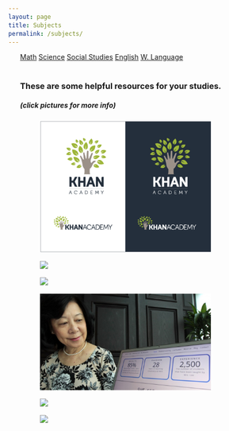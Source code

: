 ```yaml
---
layout: page
title: Subjects
permalink: /subjects/
---
```


<html>
<style>
ul li {display: inline-block;}
ul li:hover {background: #575757;
             color:  #575757;}
ul li:hover ul {display: block;}
ul li ul {
  position: absolute;
  width: 200px;
  display: none;
  background:  #575757;
}
ul li ul li {
  color: white;
  display: block;
  background:  #575757;
}

</style>
<body>

<div>
  <ul class="button-list">
    <li class="button">
      <a href="#">Math</a>
        <ul>
          <li>Algebra 1</li>
          <li>Algebra 2</li>
          <li>Geometry</li>
          <li>Pre Calculus</li>
          <li>Calculus</li>
        </ul>
    </li>
    <li class="button">
      <a href="#">Science</a>
      <ul>
        <li>Biology</li>       
        <li>Chemistry</li>
        <li>Environmental Science</li>
      </ul>
    </li>
    <li class="button">
      <a href="#">Social Studies</a>
        <ul>
          <li><a href="#">U.S. History</a></li>
          <li><a href="#">World History</a></li>
          <li><a href="#">Government and Civics</a></li>
        </ul>
    </li>
    <li class="button">
      <a href="#">English</a>
        <ul>
          <li>Grammer</li>
          <li>Literature</li>
          <li>AP Prep</li>
        </ul>
    </li>
    <li class="button">
      <a href="#">W. Language</a>
        <ul>
          <li><a href="#">Spanish</a></li>
        </ul>
    </li>
    <li>
    
  <br>
<h3 class="calendar-title"> These are some helpful resources for your studies.</h3>
<h5 class="calendar-title"> (click pictures for more info) </h5>

<div class="gallery-row">
      <figure class="gallery-item" title="Khanacademy">
        <a href="https://www.khanacademy.org/"> <img class="thumbnail" src="https://github.com/pepe454/pepe454.github.io/blob/master/misc-pictures/Khan-Academy1.png?raw=true" width= "345px">
        </a>
      </figure>
      <figure class="gallery-item" title="Codecademy">
        <a href="https://www.codecademy.com/"> <img class="thumbnail" src="http://cdn.mos.cms.futurecdn.net/ac23946425a296b37f3dea3daaf5bc90.jpg" width= "345px">
        </a>
      </figure>
      <figure class="gallery-item" title="Bozeman Science">
        <a href="http://www.bozemanscience.com/"> <img class="thumbnail" width= "345px" src="http://bloximages.chicago2.vip.townnews.com/bozemandailychronicle.com/content/tncms/assets/v3/editorial/c/5a/c5a750c2-c03d-11df-9a7d-001cc4c002e0/4c8fd97bcce36.image.jpg">
        </a>
      </figure>
</div>
<div class="gallery-row">
        <figure class="gallery-item" title="Mrs. Lee Chemistry (YouTube)">
        <a href="https://www.youtube.com/channel/UCkxxijr87O6uZfBVZEu9r7A"> <img class="thumbnail" src="https://github.com/pepe454/pepe454.github.io/blob/master/misc-pictures/268bc5d8-73aa-11e5-b075-2eb09c260678_1280x720.jpg?raw=true" width= "345px">
        </a>
      </figure>
      <figure class="gallery-item" title="Crash Course U.S. History">
        <a href="https://www.youtube.com/watch?v=6E9WU9TGrec&list=PLqfqeCh72YERmVLH50u655gJCFrs1XLpC"> <img class="thumbnail" src="http://bento.cdn.pbs.org/hostedbento-prod/blog/20150928_204617_144856_crash_course.png" width= "345px">
        </a>
      </figure>
      <figure class="gallery-item" title="Crash Course World History">
        <a href="https://www.youtube.com/watch?v=Yocja_N5s1I&list=PLBDA2E52FB1EF80C9"> <img class="thumbnail" width= "345px" src="http://www.teacheroz.com/images/crashcourse.jpg">
        </a>
      </figure>
</div>


